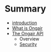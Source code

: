 # Summary

* [introduction](README.md)
* [What is Ongair](chapter1.md)
* [The Ongair API](ongairAPI.md)
   * Overview
   * [Security](security.md)

